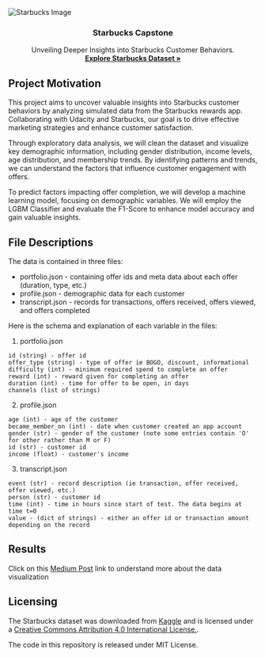 
![Starbucks Image](https://cdn.pixabay.com/photo/2015/11/17/22/46/starbucks-1048380_1280.jpg)
<h3 align="center">Starbucks Capstone</h3>
<p align="center">
  Unveiling Deeper Insights into Starbucks Customer Behaviors.
  <br>
  <a href="https://www.kaggle.com/datasets/ihormuliar/starbucks-customer-data"><strong>Explore Starbucks Dataset »</strong></a>
</p>

## Project Motivation<a name="motivation"></a>

This project aims to uncover valuable insights into Starbucks customer behaviors by analyzing simulated data from the Starbucks rewards app. Collaborating with Udacity and Starbucks, our goal is to drive effective marketing strategies and enhance customer satisfaction.

Through exploratory data analysis, we will clean the dataset and visualize key demographic information, including gender distribution, income levels, age distribution, and membership trends. By identifying patterns and trends, we can understand the factors that influence customer engagement with offers.

To predict factors impacting offer completion, we will develop a machine learning model, focusing on demographic variables. We will employ the LGBM Classifier and evaluate the F1-Score to enhance model accuracy and gain valuable insights.
## File Descriptions <a name="files"></a>
The data is contained in three files:
- portfolio.json - containing offer ids and meta data about each offer (duration, type, etc.)
- profile.json - demographic data for each customer
- transcript.json - records for transactions, offers received, offers viewed, and offers completed

Here is the schema and explanation of each variable in the files:

1. portfolio.json
```angular2html
id (string) - offer id
offer_type (string) - type of offer ie BOGO, discount, informational
difficulty (int) - minimum required spend to complete an offer
reward (int) - reward given for completing an offer
duration (int) - time for offer to be open, in days
channels (list of strings)
```

2. profile.json
```
age (int) - age of the customer
became_member_on (int) - date when customer created an app account
gender (str) - gender of the customer (note some entries contain 'O' for other rather than M or F)
id (str) - customer id
income (float) - customer's income
```

3. transcript.json
```angular2html
event (str) - record description (ie transaction, offer received, offer viewed, etc.)
person (str) - customer id
time (int) - time in hours since start of test. The data begins at time t=0
value - (dict of strings) - either an offer id or transaction amount depending on the record
```

## Results<a name="results"></a>
Click on this <a href="https://medium.com/@khangtm99/exploring-starbuckss-customer-behaviors-for-deeper-insights-823da0505e89">Medium Post</a> link to understand more about the data visualization

## Licensing<a name="licensing"></a>
The Starbucks dataset was downloaded from <a href="https://www.kaggle.com/datasets/ihormuliar/starbucks-customer-data">Kaggle</a> and is licensed under a <a href="https://creativecommons.org/licenses/by/4.0/">Creative Commons Attribution 4.0 International License.</a>. 

The code in this repository is released under MIT License.

